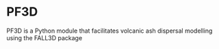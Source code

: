 PF3D
====

PF3D is a Python module that facilitates volcanic ash dispersal modelling using the FALL3D package
